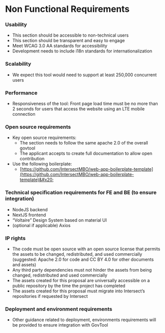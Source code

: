 # Non Functional Requirements

### Usability

* This section should be accessible to non-technical users
* This section should be transparent and easy to engage
* Meet WCAG 3.0 AA standards for accessibility
* Development needs to include i18n standards for internationalization

### Scalability

* We expect this tool would need to support at least 250,000 concurrent users

### Performance

* Responsiveness of the tool: Front page load time must be no more than 2 seconds for users that access the website using an LTE mobile connection

### Open source requirements

* Key open source requirements:
  * The section needs to follow the same apache 2.0 of the overall govtool
  * The applicant accepts to create full documentation to allow open contribution
* Use the following boilerplate:
  * [https://github.com/IntersectMBO/web-app-boilerplate-template](https://github.com/IntersectMBO/web-app-boilerplate-template)&#x20;

### Technical specification requirements for FE and BE (to ensure integration)

* NodeJS backend
* NextJS frontend
* “Voltaire” Design System based on material UI
* (optional if applicable) Axios

### IP rights

* The code must be open source with an open source license that permits the assets to be changed, redistributed, and used commercially (suggested: Apache 2.0 for code and CC BY 4.0 for other documents and assets)
* Any third party dependencies must not hinder the assets from being changed, redistributed and used commercially
* The assets created for this proposal are universally accessible on a public repository by the time the project has completed
* The assets created for this proposal must migrate into Intersect’s repositories if requested by Intersect

### Deployment and environment requirements

* Other guidance related to deployment, environments requirements will be provided to ensure integration with GovTool
